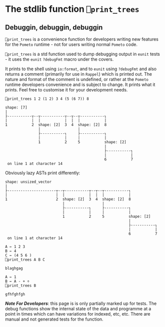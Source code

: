 # The stdlib function `⎕print_trees`

## Debuggin, debuggin, debuggin

`⎕print_trees` is a convenience function for developers writing new features for the `Pometo` runtime - not for users writing normal `Pometo` code.

`⎕print_trees` is a std function used to dump debugging output in `eunit` tests - it uses the `eunit` `?debugFmt` macro under the covers.

It prints to the shell using `io:format`, and to `eunit` using `?debugFmt` and also returns a comment (primarily for use in `Rappel`) which is printed out. The nature and format of the comment is undefined, or rather at the `Pometo` runtime developers convenience and is subject to change. It prints what it prints. Feel free to customise it for your development needs.

```pometo
⎕print_trees 1 2 (1 2) 3 4 (5 (6 7)) 8
```

```pometo_results
shape: [7]                                                  
|                                                           
├-----------┬--┬-----------┬--┬--┬-----------┐              
|           |  |           |  |  |           |              
1           2  shape: [2]  3  4  shape: [2]  8              
               |                 |                          
               ├-----------┐     ├-----------┐              
               |           |     |           |              
               1           2     5           shape: [2]     
                                             |              
                                             ├-----------┐  
                                             |           |  
                                             6           7  
 on line 1 at character 14

```

Obviously lazy ASTs print differently:

```pometo_lazy
shape: unsized_vector                                                  
|                                                                      
├----------------------┬--┬-----------┬--┬--┬-----------┐              
|                      |  |           |  |  |           |              
1                      2  shape: [2]  3  4  shape: [2]  8              
                          |                 |                          
                          ├-----------┐     ├-----------┐              
                          |           |     |           |              
                          1           2     5           shape: [2]     
                                                        |              
                                                        ├-----------┐  
                                                        |           |  
                                                        6           7  
 on line 1 at character 14

```

```pometo
A ← 1 2 3
B ← 4
C ← (4 5 6 )
⎕print_trees A B C
```

```pometo_results
blaghgag
```

```pometo
A ← 1
B ← A - + ÷
⎕print_trees B
```

```pometo_results
gfhfghfgh
```

***Note For Developers***: this page is is only partially marked up for tests. The debug functions show the internal state of the data and programme at a point in times which can have variations for indexed, etc, etc. There are manual and not generated tests for the function.